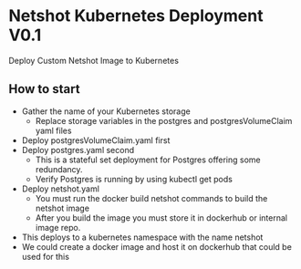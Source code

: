 # Netshot Kubernetes Deployment V0.1
Deploy Custom Netshot Image to Kubernetes

## How to start

* Gather the name of your Kubernetes storage
    * Replace storage variables in the postgres and postgresVolumeClaim yaml files
* Deploy postgresVolumeClaim.yaml first
* Deploy postgres.yaml second 
    * This is a stateful set deployment for Postgres offering some redundancy.
    * Verify Postgres is running by using kubectl get pods
* Deploy netshot.yaml
    * You must run the docker build netshot commands to build the netshot image
    * After you build the image you must store it in dockerhub or internal image repo.
* This deploys to a kubernetes namespace with the name netshot
* We could create a docker image and host it on dockerhub that could be used for this